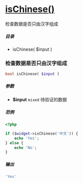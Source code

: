 [isChinese()](http://twinh.github.com/widget/api/isChinese)
===========================================================

检查数据是否只由汉字组成

##### 目录
* isChinese( $input )

### 检查数据是否只由汉字组成
```php
bool isChinese( $input )
```

##### 参数
* **$input** `mixed` 待验证的数据

##### 范例
```php
<?php

if ($widget->isChinese('中文')) {
    echo 'Yes';
} else {
    echo 'No';
}
```
##### 输出
```php
'Yes'
```
